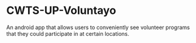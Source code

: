 # CWTS-UP-Voluntayo
An android app that allows users to conveniently see volunteer programs that they could participate in at certain locations.

